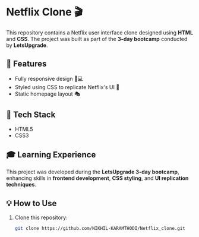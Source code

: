 # Netflix Clone 🎬

This repository contains a Netflix user interface clone designed using **HTML** and **CSS**. The project was built as part of the **3-day bootcamp** conducted by **LetsUpgrade**.

## 📌 Features
- Fully responsive design 📱💻
- Styled using CSS to replicate Netflix's UI 🎨
- Static homepage layout 🎭

## 🚀 Tech Stack
- HTML5
- CSS3

## 🎓 Learning Experience
This project was developed during the **LetsUpgrade 3-day bootcamp**, enhancing skills in **frontend development**, **CSS styling**, and **UI replication techniques**.

## 💡 How to Use
1. Clone this repository:
   ```sh
   git clone https://github.com/NIKHIL-KARAMTHODI/Netflix_clone.git
